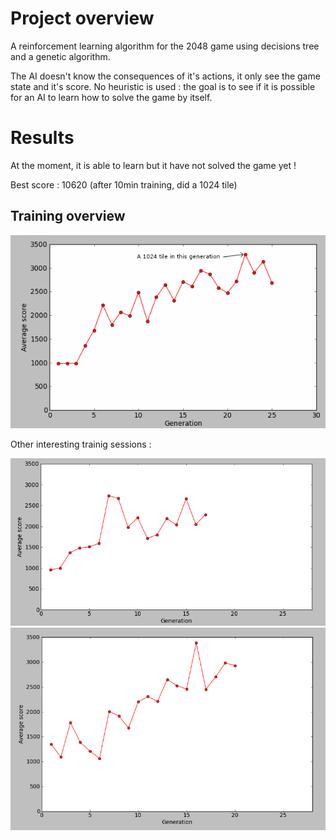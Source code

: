 Project overview
================

A reinforcement learning algorithm for the 2048 game using decisions tree and a
genetic algorithm.

The AI doesn't know the consequences of it's actions, it only see the game
state and it's score. No heuristic is used : the goal is to see if it is
possible for an AI to learn how to solve the game by itself.

Results
=======

At the moment, it is able to learn but it have not solved the game yet !

Best score : 10620 (after 10min training, did a 1024 tile)

Training overview
----------------

![Training](images/training3.png)

Other interesting trainig sessions :

![Training](images/training.png)
![Training](images/training2.png)
